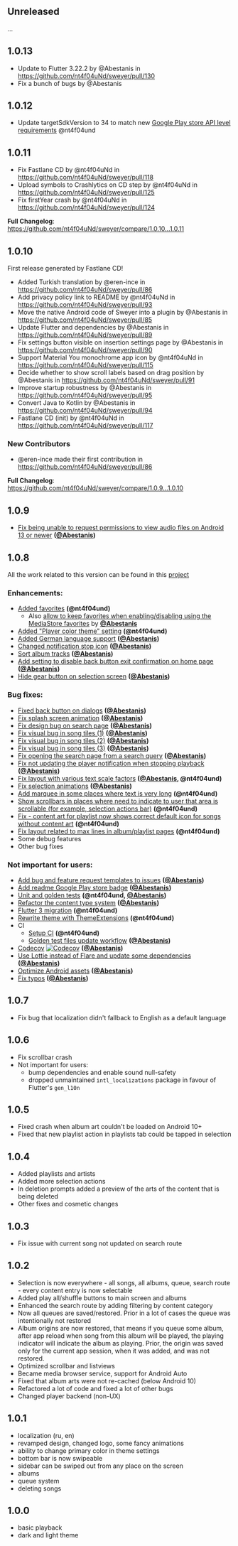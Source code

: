 [@Abestanis]: https://github.com/Abestanis
[@ernince]: https://github.com/ernince

## Unreleased

...

## 1.0.13

* Update to Flutter 3.22.2 by @Abestanis in https://github.com/nt4f04uNd/sweyer/pull/130
* Fix a bunch of bugs by @Abestanis

## 1.0.12

* Update targetSdkVersion to 34 to match new [Google Play store API level requirements](https://support.google.com/googleplay/android-developer/answer/11926878?hl=en) @nt4f04und

## 1.0.11

* Fix Fastlane CD by @nt4f04uNd in https://github.com/nt4f04uNd/sweyer/pull/118
* Upload symbols to Crashlytics on CD step by @nt4f04uNd in https://github.com/nt4f04uNd/sweyer/pull/125
* Fix firstYear crash by @nt4f04uNd in https://github.com/nt4f04uNd/sweyer/pull/124


**Full Changelog**: https://github.com/nt4f04uNd/sweyer/compare/1.0.10...1.0.11

## 1.0.10

First release generated by Fastlane CD!

* Added Turkish translation by @eren-ince in https://github.com/nt4f04uNd/sweyer/pull/86
* Add privacy policy link to README by @nt4f04uNd in https://github.com/nt4f04uNd/sweyer/pull/93
* Move the native Android code of Sweyer into a plugin by @Abestanis in https://github.com/nt4f04uNd/sweyer/pull/85
* Update Flutter and dependencies by @Abestanis in https://github.com/nt4f04uNd/sweyer/pull/89
* Fix settings button visible on insertion settings page by @Abestanis in https://github.com/nt4f04uNd/sweyer/pull/90
* Support Material You monochrome app icon by @nt4f04uNd in https://github.com/nt4f04uNd/sweyer/pull/115
* Decide whether to show scroll labels based on drag position by @Abestanis in https://github.com/nt4f04uNd/sweyer/pull/91
* Improve startup robustness by @Abestanis in https://github.com/nt4f04uNd/sweyer/pull/95
* Convert Java to Kotlin by @Abestanis in https://github.com/nt4f04uNd/sweyer/pull/94
* Fastlane CD (init) by @nt4f04uNd in https://github.com/nt4f04uNd/sweyer/pull/117

### New Contributors
* @eren-ince made their first contribution in https://github.com/nt4f04uNd/sweyer/pull/86

**Full Changelog**: https://github.com/nt4f04uNd/sweyer/compare/1.0.9...1.0.10

## 1.0.9

- [Fix being unable to request permissions to view audio files on Android 13 or newer](https://github.com/nt4f04uNd/sweyer/pull/84) **([@Abestanis])**

## 1.0.8

All the work related to this version can be found in this [project](https://github.com/users/nt4f04uNd/projects/4/views/1)

### Enhancements:
- [Added favorites](https://github.com/nt4f04uNd/sweyer/pull/34) **(@nt4f04und)**
  - Also [allow to keep favorites when enabling/disabling using the MediaStore favorites](https://github.com/nt4f04uNd/sweyer/pull/71) by **[@Abestanis]**
- [Added "Player color theme" setting](https://github.com/nt4f04uNd/sweyer/pull/79) **(@nt4f04und)**
- [Added German language support](https://github.com/nt4f04uNd/sweyer/pull/25) **([@Abestanis])**
- [Changed notification stop icon](https://github.com/nt4f04uNd/sweyer/pull/56) **([@Abestanis])**
- [Sort album tracks](https://github.com/nt4f04uNd/sweyer/pull/72) **([@Abestanis])**
- [Add setting to disable back button exit confirmation on home page](https://github.com/nt4f04uNd/sweyer/pull/26) **([@Abestanis])**
- [Hide gear button on selection screen](https://github.com/nt4f04uNd/sweyer/pull/50) **([@Abestanis])**

### Bug fixes:
- [Fixed back button on dialogs](https://github.com/nt4f04uNd/sweyer/pull/58) **([@Abestanis])**
- [Fix splash screen animation](https://github.com/nt4f04uNd/sweyer/pull/30) **([@Abestanis])**
- [Fix design bug on search page](https://github.com/nt4f04uNd/sweyer/pull/29) **([@Abestanis])**
- [Fix visual bug in song tiles (1)](https://github.com/nt4f04uNd/sweyer/pull/51) **([@Abestanis])**
- [Fix visual bug in song tiles (2)](https://github.com/nt4f04uNd/sweyer/pull/52) **([@Abestanis])**
- [Fix visual bug in song tiles (3)](https://github.com/nt4f04uNd/sweyer/pull/59) **([@Abestanis])**
- [Fix opening the search page from a search query](https://github.com/nt4f04uNd/sweyer/pull/55) **([@Abestanis])**
- [Fix not updating the player notification when stopping playback](https://github.com/nt4f04uNd/sweyer/pull/57) **([@Abestanis])**
- [Fix layout with various text scale factors](https://github.com/nt4f04uNd/sweyer/issues/66)  **([@Abestanis], @nt4f04und)**
- [Fix selection animations](https://github.com/nt4f04uNd/sweyer/pull/69) **([@Abestanis])**
- [Add marquee in some places where text is very long](https://github.com/nt4f04uNd/sweyer/pull/82) **(@nt4f04und)**
- [Show scrollbars in places where need to indicate to user that area is scrollable (for example, selection actions bar)](https://github.com/nt4f04uNd/sweyer/pull/82) **(@nt4f04und)**
- [Fix - content art for playlist now shows correct default icon for songs without content art](https://github.com/nt4f04uNd/sweyer/pull/82) **(@nt4f04und)**
- [Fix layout related to max lines in album/playlist pages](https://github.com/nt4f04uNd/sweyer/pull/82) **(@nt4f04und)**
- Some debug features
- Other bug fixes

### Not important for users:
  - [Add bug and feature request templates to issues](https://github.com/nt4f04uNd/sweyer/pull/39) **([@Abestanis])**
  - [Add readme Google Play store badge](https://github.com/nt4f04uNd/sweyer/pull/64) **([@Abestanis])**
  - [Unit and golden tests](https://github.com/nt4f04uNd/sweyer/pull/21) **(@nt4f04und, [@Abestanis])**
  - [Refactor the content type system](https://github.com/nt4f04uNd/sweyer/pull/70) **([@Abestanis])**
  - [Flutter 3 migration](https://github.com/nt4f04uNd/sweyer/pull/61) **(@nt4f04und)**
  - [Rewrite theme with ThemeExtensions](https://github.com/nt4f04uNd/sweyer/issues/79) **(@nt4f04und)**
  - CI
    - [Setup CI](https://github.com/nt4f04uNd/sweyer/pull/21) **(@nt4f04und)**
    - [Golden test files update workflow](https://github.com/nt4f04uNd/sweyer/pull/35) **([@Abestanis])**
  - [Codecov](https://github.com/nt4f04uNd/sweyer/pull/32) [![Codecov](https://codecov.io/gh/nt4f04uNd/sweyer/branch/master/graph/badge.svg)](https://codecov.io/gh/nt4f04uNd/sweyer) **([@Abestanis])**
  - [Use Lottie instead of Flare and update some dependencies](https://github.com/nt4f04uNd/sweyer/pull/63) **([@Abestanis])**
  - [Optimize Android assets](https://github.com/nt4f04uNd/sweyer/pull/68) **([@Abestanis])**
  - [Fix typos](https://github.com/nt4f04uNd/sweyer/pull/65) **([@Abestanis])**

## 1.0.7

- Fix bug that localization didn't fallback to English as a default language

## 1.0.6

- Fix scrollbar crash
- Not important for users:
  - bump dependencies and enable sound null-safety
  - dropped unmaintained `intl_localizations` package in favour of Flutter's `gen_l10n`

## 1.0.5

- Fixed crash when album art couldn't be loaded on Android 10+
- Fixed that new playlist action in playlists tab could be tapped in selection

## 1.0.4

- Added playlists and artists
- Added more selection actions
- In deletion prompts added a preview of the arts of the content that is being deleted
- Other fixes and cosmetic changes

## 1.0.3

- Fix issue with current song not updated on search route

## 1.0.2

- Selection is now everywhere - all songs, all albums, queue, search route - every content entry is now selectable
- Added play all/shuffle buttons to main screen and albums
- Enhanced the search route by adding filtering by content category
- Now all queues are saved/restored. Prior in a lot of cases the queue was intentionally not restored
- Album origins are now restored, that means if you queue some album, after app reload when song from
  this album will be played, the playing indicator will indicate the album as playing. Prior, the origin
  was saved only for the current app session, when it was added, and was not restored.
- Optimized scrollbar and listviews
- Became media browser service, support for Android Auto
- Fixed that album arts were not re-cached (below Android 10)
- Refactored a lot of code and fixed a lot of other bugs
- Changed player backend (non-UX)

## 1.0.1

- localization (ru, en)
- revamped design, changed logo, some fancy animations
- ability to change primary color in theme settings
- bottom bar is now swipeable
- sidebar can be swiped out from any place on the screen
- albums
- queue system
- deleting songs

## 1.0.0

- basic playback
- dark and light theme

